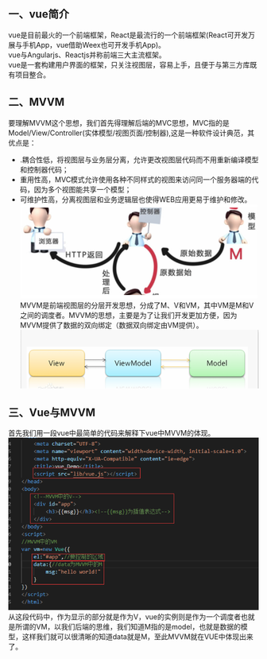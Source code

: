 ## 一、vue简介
vue是目前最火的一个前端框架，React是最流行的一个前端框架(React可开发万展与手机App，vue借助Weex也可开发手机App)。  
vue与Angularjs、Reactjs并称前端三大主流框架。  
vue是一套构建用户界面的框架，只关注视图层，容易上手，且便于与第三方库既有项目整合。  
## 二、MVVM
要理解MVVM这个思想，我们首先得理解后端的MVC思想，MVC指的是Model/View/Controller(实体模型/视图页面/控制器),这是一种软件设计典范，其优点是：
+ .耦合性低，将视图层与业务层分离，允许更改视图层代码而不用重新编译模型和控制器代码；
+  重用性高，MVC模式允许使用各种不同样式的视图来访问同一个服务器端的代码，因为多个视图能共享一个模型；
+  可维护性高，分离视图层和业务逻辑层也使得WEB应用更易于维护和修改。
![MVC](https://www.github.com/HXQ666/StoryWriterImg/raw/master/小书匠/1554212706354.png)
MVVM是前端视图层的分层开发思想，分成了M、V和VM，其中VM是M和V之间的调度者。MVVM的思想，主要是为了让我们开发更加方便，因为MVVM提供了数据的双向绑定（数据双向绑定由VM提供）。
![MVVM](https://www.github.com/HXQ666/StoryWriterImg/raw/master/小书匠/1554212936072.png)
## 三、Vue与MVVM
首先我们用一段vue中最简单的代码来解释下vue中MVVM的体现。
![enter description here](https://www.github.com/HXQ666/StoryWriterImg/raw/master/小书匠/1554215308222.png)
从这段代码中，作为显示的部分就是作为V，vue的实例则是作为一个调度者也就是所谓的VM，以我们后端的思维，我们知道M指的是model，也就是数据的模型，这样我们就可以很清晰的知道data就是M，至此MVVM就在VUE中体现出来了。